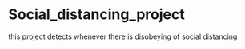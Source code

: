 # Social_distancing_project
this project detects whenever there is disobeying of social distancing 
